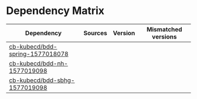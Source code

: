 # Dependency Matrix

Dependency | Sources | Version | Mismatched versions
---------- | ------- | ------- | -------------------
[cb-kubecd/bdd-spring-1577018078](https://github.com/cb-kubecd/bdd-spring-1577018078.git) |  | []() | 
[cb-kubecd/bdd-nh-1577019098](https://github.com/cb-kubecd/bdd-nh-1577019098.git) |  | []() | 
[cb-kubecd/bdd-sbhg-1577019098](https://github.com/cb-kubecd/bdd-sbhg-1577019098.git) |  | []() | 
